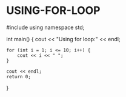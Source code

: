 # USING-FOR-LOOP
#include <iostream>
using namespace std;

int main() {
    cout << "Using for loop:" << endl;

    for (int i = 1; i <= 10; i++) {
        cout << i << " ";
    }

    cout << endl;
    return 0;
}
